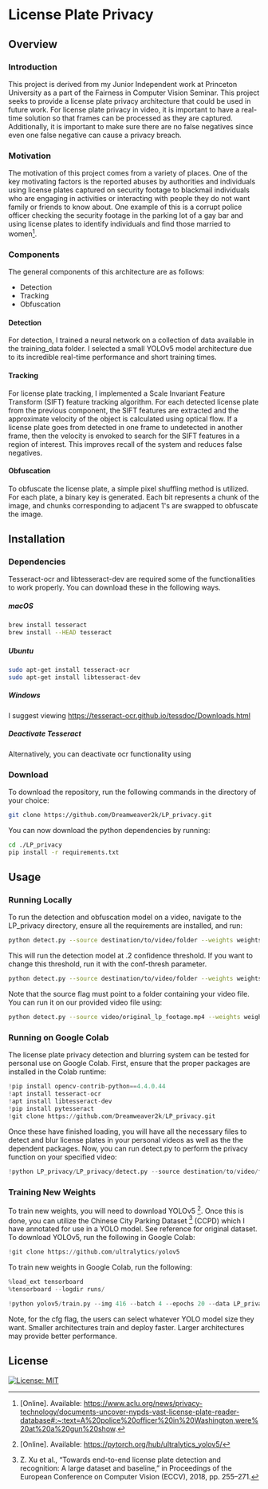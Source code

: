 # License Plate Privacy

## Overview

### Introduction

This project is derived from my Junior Independent work at Princeton University as a part of the Fairness in Computer Vision Seminar. This project seeks to provide a license plate privacy architecture that could be used in future work. For license plate privacy in video, it is important to have a real-time solution so that frames can be processed as they are captured. Additionally, it is important to make sure there are no false negatives since even one false negative can cause a privacy breach.

### Motivation

The motivation of this project comes from a variety of places. One of the key motivating factors is the reported abuses by authorities and individuals using license plates captured on security footage to blackmail individuals who are engaging in activities or interacting with people they do not want family or friends to know about. One example of this is a corrupt police officer checking the security footage in the parking lot of a gay bar and using license plates to identify individuals and find those married to women[^3].

### Components

The general components of this architecture are as follows:

- Detection
- Tracking
- Obfuscation

#### Detection

For detection, I trained a neural network on a collection of data available in the training_data folder. I selected a small YOLOv5 model architecture due to its incredible real-time performance and short training times.

#### Tracking

For license plate tracking, I implemented a Scale Invariant Feature Transform (SIFT) feature tracking algorithm. For each detected license plate from the previous component, the SIFT features are extracted and the approximate velocity of the object is calculated using optical flow. If a license plate goes from detected in one frame to undetected in another frame, then the velocity is envoked to search for the SIFT features in a region of interest. This improves recall of the system and reduces false negatives.

#### Obfuscation

To obfuscate the license plate, a simple pixel shuffling method is utilized. For each plate, a binary key is generated. Each bit represents a chunk of the image, and chunks corresponding to adjacent 1's are swapped to obfuscate the image.

## Installation

### Dependencies

Tesseract-ocr and libtesseract-dev are required some of the functionalities to work properly. You can download these in the following ways.

##### macOS

```bash
brew install tesseract
brew install --HEAD tesseract
```

##### Ubuntu

```bash
sudo apt-get install tesseract-ocr
sudo apt-get install libtesseract-dev
```

##### Windows

I suggest viewing https://tesseract-ocr.github.io/tessdoc/Downloads.html

##### Deactivate Tesseract

Alternatively, you can deactivate ocr functionality using

### Download

To download the repository, run the following commands in the directory of your choice:

```bash
git clone https://github.com/Dreamweaver2k/LP_privacy.git
```

You can now download the python dependencies by running:

```bash
cd ./LP_privacy
pip install -r requirements.txt
```

## Usage

### Running Locally

To run the detection and obfuscation model on a video, navigate to the LP_privacy directory, ensure all the requirements are installed, and run:

```bash
python detect.py --source destination/to/video/folder --weights weights/best.pt
```

This will run the detection model at .2 confidence threshold. If you want to change this threshold, run it with the conf-thresh parameter.

```bash
python detect.py --source destination/to/video/folder --weights weights/best.pt --conf-thres .5
```

Note that the source flag must point to a folder containing your video file. You can run it on our provided video file using:

```bash
python detect.py --source video/original_lp_footage.mp4 --weights weights/best.pt
```

### Running on Google Colab

The license plate privacy detection and blurring system can be tested for personal use on Google Colab. First, ensure that the proper packages are installed in the Colab runtime:

```python
!pip install opencv-contrib-python==4.4.0.44
!apt install tesseract-ocr
!apt install libtesseract-dev
!pip install pytesseract
!git clone https://github.com/Dreamweaver2k/LP_privacy.git
```

Once these have finished loading, you will have all the necessary files to detect and blur license plates in your personal videos as well as the the dependent packages. Now, you can run detect.py to perform the privacy function on your specified video:

```python
!python LP_privacy/LP_privacy/detect.py --source destination/to/video/folder --weights LP_privacy/LP_privacy/weights/best.pt
```

### Training New Weights

To train new weights, you will need to download YOLOv5 [^2]. Once this is done, you can utilize the Chinese City Parking Dataset [^1] (CCPD) which I have annotated for use in a YOLO model. See reference for original dataset.
To download YOLOv5, run the following in Google Colab:

```python
!git clone https://github.com/ultralytics/yolov5
```

To train new weights in Google Colab, run the following:

```python
%load_ext tensorboard
%tensorboard --logdir runs/

!python yolov5/train.py --img 416 --batch 4 --epochs 20 --data LP_privacy/LP_privacy/training_data/data.yaml --cfg yolov5/models/yolov5l.yaml --name lpmodel
```

Note, for the cfg flag, the users can select whatever YOLO model size they want. Smaller architectures train and deploy faster. Larger architectures may provide better performance.

<!-- ### Final Remarks
This Repo is a work in progress. Currently the unscrambling of obfuscated license plates is not supported in detect.py. -->

## License

[![License: MIT](https://img.shields.io/badge/License-MIT-yellow.svg)](https://opensource.org/licenses/MIT)

[^1]:
    Z. Xu et al., “Towards end-to-end license plate detection and recognition: A large dataset and baseline,” in
    Proceedings of the European Conference on Computer Vision (ECCV), 2018, pp. 255–271.

[^2]: [Online]. Available: https://pytorch.org/hub/ultralytics_yolov5/
[^3]: [Online]. Available: https://www.aclu.org/news/privacy-technology/documents-uncover-nypds-vast-license-plate-reader-database#:~:text=A%20police%20officer%20in%20Washington,were%20at%20a%20gun%20show.
